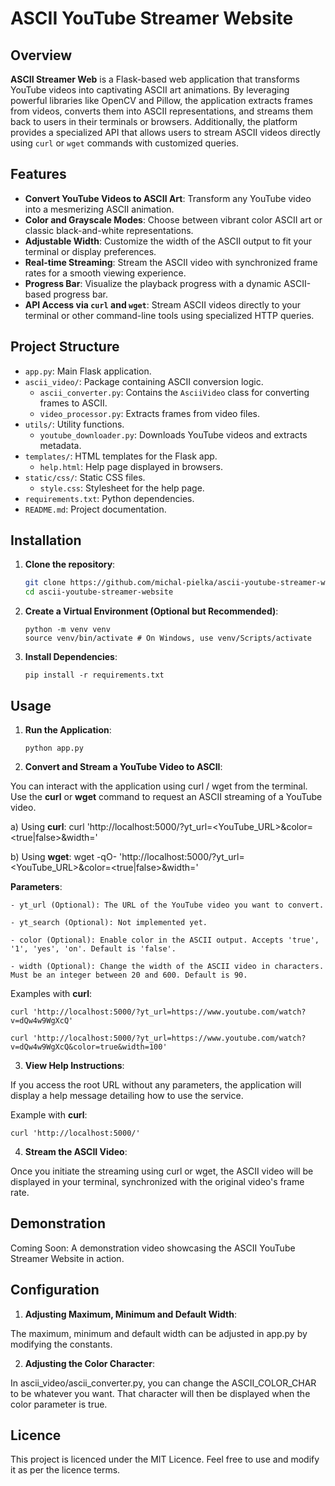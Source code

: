 # ASCII YouTube Streamer Website

## Overview

**ASCII Streamer Web** is a Flask-based web application that transforms YouTube videos into captivating ASCII art animations. By leveraging powerful libraries like OpenCV and Pillow, the application extracts frames from videos, converts them into ASCII representations, and streams them back to users in their terminals or browsers. Additionally, the platform provides a specialized API that allows users to stream ASCII videos directly using `curl` or `wget` commands with customized queries.

## Features

- **Convert YouTube Videos to ASCII Art**: Transform any YouTube video into a mesmerizing ASCII animation.
- **Color and Grayscale Modes**: Choose between vibrant color ASCII art or classic black-and-white representations.
- **Adjustable Width**: Customize the width of the ASCII output to fit your terminal or display preferences.
- **Real-time Streaming**: Stream the ASCII video with synchronized frame rates for a smooth viewing experience.
- **Progress Bar**: Visualize the playback progress with a dynamic ASCII-based progress bar.
- **API Access via `curl` and `wget`**: Stream ASCII videos directly to your terminal or other command-line tools using specialized HTTP queries.

## Project Structure

- `app.py`: Main Flask application.
- `ascii_video/`: Package containing ASCII conversion logic.
  - `ascii_converter.py`: Contains the `AsciiVideo` class for converting frames to ASCII.
  - `video_processor.py`: Extracts frames from video files.
- `utils/`: Utility functions.
  - `youtube_downloader.py`: Downloads YouTube videos and extracts metadata.
- `templates/`: HTML templates for the Flask app.
  - `help.html`: Help page displayed in browsers.
- `static/css/`: Static CSS files.
  - `style.css`: Stylesheet for the help page.
- `requirements.txt`: Python dependencies.
- `README.md`: Project documentation.

## Installation

1. **Clone the repository**:

   ```bash
   git clone https://github.com/michal-pielka/ascii-youtube-streamer-website.git
   cd ascii-youtube-streamer-website

2. **Create a Virtual Environment (Optional but Recommended)**:
    ```
    python -m venv venv
    source venv/bin/activate # On Windows, use venv/Scripts/activate
    ```

3. **Install Dependencies**:

    ```pip install -r requirements.txt```

## Usage

1. **Run the Application**:

    ```python app.py```
    
2. **Convert and Stream a YouTube Video to ASCII**:

You can interact with the application using curl / wget from the terminal. Use the **curl** or **wget** command to request an ASCII streaming of a YouTube video.

a) Using **curl**:
    curl 'http://localhost:5000/?yt_url=<YouTube_URL>&color=<true|false>&width=<integer>'

b) Using **wget**:
    wget -qO- 'http://localhost:5000/?yt_url=<YouTube_URL>&color=<true|false>&width=<integer>'

**Parameters**:

    - yt_url (Optional): The URL of the YouTube video you want to convert.

    - yt_search (Optional): Not implemented yet.

    - color (Optional): Enable color in the ASCII output. Accepts 'true', '1', 'yes', 'on'. Default is 'false'.

    - width (Optional): Change the width of the ASCII video in characters. Must be an integer between 20 and 600. Default is 90.


Examples with **curl**:

    curl 'http://localhost:5000/?yt_url=https://www.youtube.com/watch?v=dQw4w9WgXcQ'

    curl 'http://localhost:5000/?yt_url=https://www.youtube.com/watch?v=dQw4w9WgXcQ&color=true&width=100'

3. **View Help Instructions**:

If you access the root URL without any parameters, the application will display a help message detailing how to use the service.

Example with **curl**:

    curl 'http://localhost:5000/'

4. **Stream the ASCII Video**:
    
Once you initiate the streaming using curl or wget, the ASCII video will be displayed in your terminal, synchronized with the original video's frame rate.

## Demonstration

Coming Soon: A demonstration video showcasing the ASCII YouTube Streamer Website in action.

## Configuration

1. **Adjusting Maximum, Minimum and Default Width**:

The maximum, minimum and default width can be adjusted in app.py by modifying the constants.

2. **Adjusting the Color Character**:

In ascii_video/ascii_converter.py, you can change the ASCII_COLOR_CHAR to be whatever you want. That character will then be displayed when the color parameter is true.

## Licence

This project is licenced under the MIT Licence. Feel free to use and modify it as per the licence terms.
